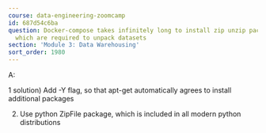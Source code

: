```yaml
---
course: data-engineering-zoomcamp
id: 687d54c6ba
question: Docker-compose takes infinitely long to install zip unzip packages for linux,
  which are required to unpack datasets
section: 'Module 3: Data Warehousing'
sort_order: 1980
---
```


A:

1 solution) Add -Y flag, so that apt-get automatically agrees to install additional packages

2) Use python ZipFile package, which is included in all modern python distributions

